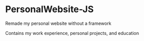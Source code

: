 # PersonalWebsite-JS
Remade my personal website without a framework

Contains my work experience, personal projects, and education
